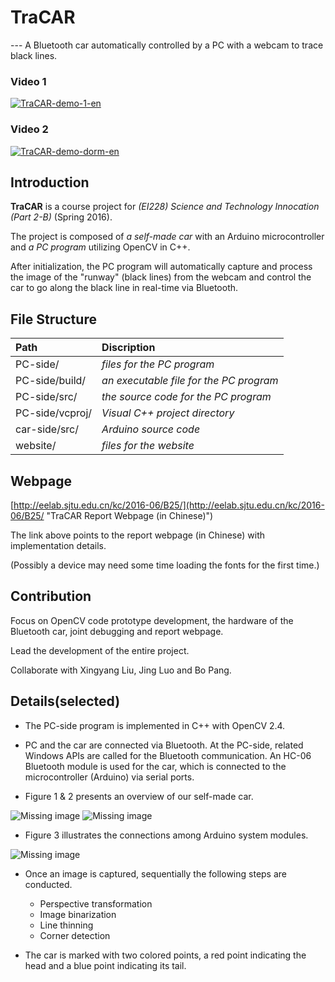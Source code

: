 # TraCAR
 --- A Bluetooth car automatically controlled by a PC with a webcam to trace black lines.

### Video 1 

[![TraCAR-demo-1-en](http://img.youtube.com/vi/ktlbX7IkARQ/0.jpg)](http://www.youtube.com/watch?v=ktlbX7IkARQ)

### Video 2 

[![TraCAR-demo-dorm-en](http://img.youtube.com/vi/PC991xsAWYM/0.jpg)](http://www.youtube.com/watch?v=PC991xsAWYM)



## Introduction
**TraCAR** is a course project for *(EI228) Science and Technology Innocation (Part 2-B)* (Spring 2016).

The project is composed of *a self-made car* with an Arduino microcontroller and *a PC program* utilizing OpenCV in C++.

After initialization, the PC program will automatically capture and process the image of the "runway" (black lines) from the webcam and control the car to go along the black line in real-time via Bluetooth. 


## File Structure

|Path|Discription|
|:---|:---|
|PC-side/   |*files for the PC program*|
|PC-side/build/   |*an executable file for the PC program*|
|PC-side/src/   |*the source code for the PC program*|
|PC-side/vcproj/   |*Visual C++ project directory*|
|car-side/src/   |*Arduino source code*|
|website/   |*files for the website*|

## Webpage

[http://eelab.sjtu.edu.cn/kc/2016-06/B25/](http://eelab.sjtu.edu.cn/kc/2016-06/B25/ "TraCAR Report Webpage (in Chinese)")

The link above points to the report webpage (in Chinese) with implementation details. 

(Possibly a device may need some time loading the fonts for the first time.)


## Contribution
Focus on OpenCV code prototype development, the hardware of the Bluetooth car, joint debugging and report webpage.

Lead the development of the entire project.

Collaborate with Xingyang Liu, Jing Luo and Bo Pang.


## Details(selected)

* The PC-side program is implemented in C++ with OpenCV 2.4.

* PC and the car are connected via Bluetooth. At the PC-side, related Windows APIs are called for the Bluetooth communication. An HC-06 Bluetooth module is used for the car, which is connected to the microcontroller (Arduino) via serial ports.

* Figure 1 & 2 presents an overview of our self-made car.

![Missing image](https://wmbao.github.io/TraCAR/img/7.jpg)
![Missing image](https://wmbao.github.io/TraCAR/img/6.jpg)


* Figure 3 illustrates the connections among Arduino system modules.

![Missing image](https://wmbao.github.io/TraCAR/img/5.jpg)

* Once an image is captured, sequentially the following steps are conducted.
	- Perspective transformation
	- Image binarization
	- Line thinning
	- Corner detection

* The car is marked with two colored points, a red point indicating the head and a blue point indicating its tail.


